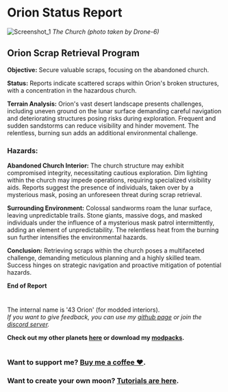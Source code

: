 # Orion Status Report
![Screenshot_1](https://raw.githubusercontent.com/sfDesat/Orion/main/Screenshots/Screenshot%202.png "Screenshot%202")
_The Church (photo taken by Drone-6)_

## **Orion Scrap Retrieval Program**

**Objective:** Secure valuable scraps, focusing on the abandoned church.

**Status:** Reports indicate scattered scraps within Orion's broken structures, with a concentration in the hazardous church.

**Terrain Analysis:**
Orion's vast desert landscape presents challenges, including uneven ground on the lunar surface demanding careful navigation and deteriorating structures posing risks during exploration. Frequent and sudden sandstorms can reduce visibility and hinder movement. The relentless, burning sun adds an additional environmental challenge.

### **Hazards:**

**Abandoned Church Interior:**
The church structure may exhibit compromised integrity, necessitating cautious exploration. Dim lighting within the church may impede operations, requiring specialized visibility aids. Reports suggest the presence of individuals, taken over by a mysterious mask, posing an unforeseen threat during scrap retrieval.

**Surrounding Environment:**
Colossal sandworms roam the lunar surface, leaving unpredictable trails. Stone giants, massive dogs, and masked individuals under the influence of a mysterious mask patrol intermittently, adding an element of unpredictability. The relentless heat from the burning sun further intensifies the environmental hazards.

**Conclusion:**
Retrieving scraps within the church poses a multifaceted challenge, demanding meticulous planning and a highly skilled team. Success hinges on strategic navigation and proactive mitigation of potential hazards.

**End of Report**

# 

The internal name is '43 Orion' (for modded interiors).  
_If you want to give feedback, you can use my [github page](https://github.com/sfDesat/Aquatis/issues) or join the [discord server](https://discord.gg/UVJx7F8mJY)._

**Check out my other planets [here](https://thunderstore.io/c/lethal-company/p/sfDesat/) or download my [modpacks](https://thunderstore.io/c/lethal-company/p/sfDesat/?section=modpacks).**
#
### Want to support me? [Buy me a coffee ❤️](https://www.buymeacoffee.com/sfdesat).
### Want to create your own moon? [Tutorials are here](https://sfdesat.github.io/).
